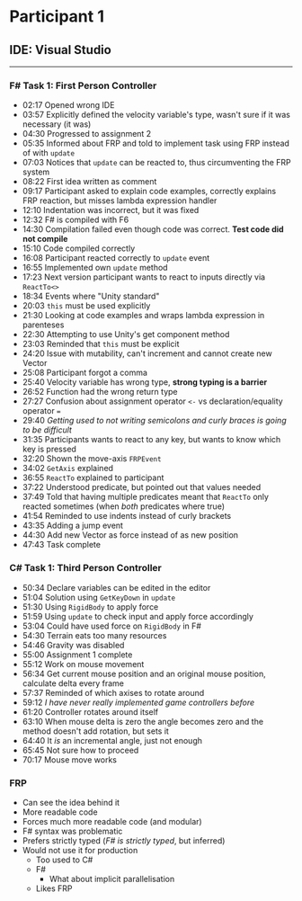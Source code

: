 # Participant 1
## IDE: Visual Studio
---

### F# Task 1: First Person Controller
* 02:17 Opened wrong IDE
* 03:57 Explicitly defined the velocity variable's type, wasn't sure if it was necessary (it was)
* 04:30 Progressed to assignment 2
* 05:35 Informed about FRP and told to implement task using FRP instead of with `update`
* 07:03 Notices that `update` can be reacted to, thus circumventing the FRP system
* 08:22 First idea written as comment
* 09:17 Participant asked to explain code examples, correctly explains FRP reaction, but misses lambda expression handler
* 12:10 Indentation was incorrect, but it was fixed
* 12:32 F# is compiled with F6
* 14:30 Compilation failed even though code was correct. __Test code did not compile__
* 15:10 Code compiled correctly
* 16:08 Participant reacted correctly to `update` event
* 16:55 Implemented own `update` method
* 17:23 Next version participant wants to react to inputs directly via `ReactTo<>`
* 18:34 Events where "Unity standard"
* 20:03 `this` must be used explicitly
* 21:30 Looking at code examples and wraps lambda expression in parenteses
* 22:30 Attempting to use Unity's get component method
* 23:03 Reminded that `this` must be explicit
* 24:20 Issue with mutability, can't increment and cannot create new Vector
* 25:08 Participant forgot a comma
* 25:40 Velocity variable has wrong type, __strong typing is a barrier__
* 26:52 Function had the wrong return type
* 27:27 Confusion about assignment operator `<-` vs declaration/equality operator `=`
* 29:40 _Getting used to not writing semicolons and curly braces is going to be difficult_
* 31:35 Participants wants to react to any key, but wants to know which key is pressed
* 32:20 Shown the move-axis `FRPEvent`
* 34:02 `GetAxis` explained
* 36:55 `ReactTo` explained to participant
* 37:22 Understood predicate, but pointed out that values needed
* 37:49 Told that having multiple predicates meant that `ReactTo` only reacted sometimes (when _both_ predicates where true)
* 41:54 Reminded to use indents instead of curly brackets
* 43:35 Adding a jump event
* 44:30 Add new Vector as force instead of as new position
* 47:43 Task complete

### C# Task 1: Third Person Controller
* 50:34 Declare variables can be edited in the editor
* 51:04 Solution using `GetKeyDown` in `update`
* 51:30 Using `RigidBody` to apply force
* 51:59 Using `update` to check input and apply force accordingly
* 53:04 Could have used force on `RigidBody` in F#
* 54:30 Terrain eats too many resources
* 54:46 Gravity was disabled
* 55:00 Assignment 1 complete
* 55:12 Work on mouse movement
* 56:34 Get current mouse position and an original mouse position, calculate delta every frame
* 57:37 Reminded of which axises to rotate around
* 59:12 _I have never really implemented game controllers before_
* 61:20 Controller rotates around itself
* 63:10 When mouse delta is zero the angle becomes zero and the method doesn't add rotation, but sets it
* 64:40 It _is_ an incremental angle, just not enough
* 65:45 Not sure how to proceed
* 70:17 Mouse move works

### FRP
* Can see the idea behind it
* More readable code
* Forces much more readable code (and modular)
* F# syntax was problematic
* Prefers strictly typed (_F# is strictly typed_, but inferred)
* Would not use it for production
  * Too used to C#
  * F#
    * What about implicit parallelisation
  * Likes FRP
